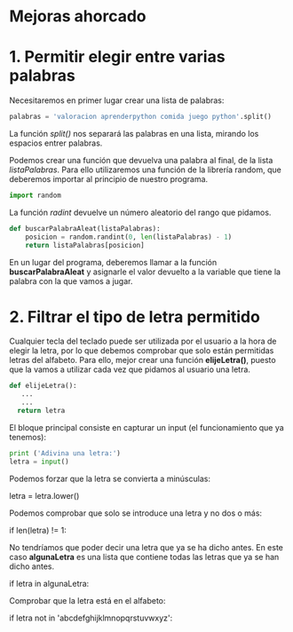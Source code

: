 # Mejoras ahorcado

# 1. Permitir elegir entre varias palabras

Necesitaremos en primer lugar crear una lista de palabras:

```python
palabras = 'valoracion aprenderpython comida juego python'.split()
```
La función *split()* nos separará las palabras en una lista, mirando los espacios entrer palabras. 

Podemos crear una función que devuelva una palabra al final, de la lista *listaPalabras*. Para ello utilizaremos una función de la librería random, que deberemos importar al principio de nuestro programa.

```python
import random
```

La función *radint* devuelve un número aleatorio del rango que pidamos.
 
```python
def buscarPalabraAleat(listaPalabras):    
    posicion = random.randint(0, len(listaPalabras) - 1)
    return listaPalabras[posicion]
```

En un lugar del programa, deberemos llamar a la función **buscarPalabraAleat** y asignarle el valor devuelto a la variable que tiene la palabra con la que vamos a jugar.

# 2. Filtrar el tipo de letra permitido

Cualquier tecla del teclado puede ser utilizada por el usuario a la hora de elegir la letra, por lo que debemos comprobar que solo están permitidas letras del alfabeto. Para ello, mejor crear una función **elijeLetra()**, puesto que la vamos a utilizar cada vez que pidamos al usuario una letra.

```python
def elijeLetra():
   ...
   ...
  return letra
```

El bloque principal consiste en capturar un input (el funcionamiento que ya tenemos):

```python
print ('Adivina una letra:')
letra = input()
```
Podemos forzar que la letra se convierta a minúsculas:

  letra = letra.lower()

Podemos comprobar que solo se introduce una letra y no dos o más:

  if len(letra) != 1:
            
No tendríamos que poder decir una letra que ya se ha dicho antes. En este caso **algunaLetra** es una lista que contiene todas las letras que ya se han dicho antes.

  if letra in algunaLetra:

Comprobar que la letra está en el alfabeto:

  if letra not in 'abcdefghijklmnopqrstuvwxyz':



 
